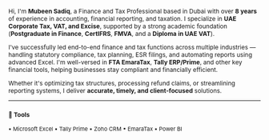 <span style="font-size:12px">
Hi, I'm <b>Mubeen Sadiq</b>, a Finance and Tax Professional based in Dubai with over <b>8 years</b> of experience in accounting, financial reporting, and taxation. I specialize in <b>UAE Corporate Tax, VAT, and Excise</b>, supported by a strong academic foundation (<b>Postgraduate in Finance</b>, <b>CertIFRS</b>, <b>FMVA</b>, and a <b>Diploma in UAE VAT</b>).

I've successfully led end-to-end finance and tax functions across multiple industries — handling statutory compliance, tax planning, ESR filings, and automating reports using advanced Excel. I'm well-versed in <b>FTA EmaraTax</b>, <b>Tally ERP/Prime</b>, and other key financial tools, helping businesses stay compliant and financially efficient.

Whether it's optimizing tax structures, processing refund claims, or streamlining reporting systems, I deliver <b>accurate, timely, and client-focused</b> solutions.
</span>

---

### <span style="font-size:12px">🧰 Tools</span>

<span style="font-size:11px">
▪ Microsoft Excel  
▪ Tally Prime  
▪ Zoho CRM  
▪ EmaraTax  
▪ Power BI  
</span>
